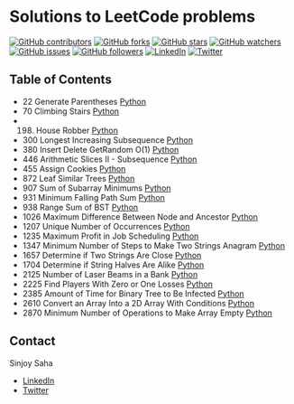 # Solutions to LeetCode problems

[![GitHub contributors](https://img.shields.io/github/contributors/sinjoysaha/leetcode.svg)](https://GitHub.com/sinjoysaha/leetcode/graphs/contributors/)
[![GitHub forks](https://img.shields.io/github/forks/sinjoysaha/leetcode.svg)](https://GitHub.com/sinjoysaha/leetcode/network/)
[![GitHub stars](https://img.shields.io/github/stars/sinjoysaha/leetcode.svg)](https://GitHub.com/sinjoysaha/leetcode/stargazers/)
[![GitHub watchers](https://img.shields.io/github/watchers/sinjoysaha/leetcode.svg)](https://GitHub.com/sinjoysaha/leetcode/watchers/)
[![GitHub issues](https://img.shields.io/github/issues/sinjoysaha/leetcode.svg)](https://GitHub.com/sinjoysaha/leetcode/issues/)
[![GitHub followers](https://img.shields.io/github/followers/sinjoysaha.svg)](https://github.com/sinjoysaha?tab=followers)
[![LinkedIn](https://img.shields.io/badge/LinkedIn-0077B5?style=flat&logo=linkedin&logoColor=white)](https://linkedin.com/in/sinjoysaha)
[![Twitter](https://img.shields.io/badge/Twitter-1DA1F2?style=flat&logo=twitter&logoColor=white)](https://twitter.com/SinjoySaha)

## Table of Contents
- 22 Generate Parentheses [Python](/python/22_Generate_Parentheses.py)
- 70 Climbing Stairs [Python](/python/70_Climbing_Stairs.py)
- 198. House Robber [Python](/python/198_House_Robber.py)
- 300 Longest Increasing Subsequence [Python](/python/300_Longest_Increasing_Subsequence.py)
- 380 Insert Delete GetRandom O(1) [Python](/python/380_Insert_Delete_GetRandom_O_1.py)
- 446 Arithmetic Slices II - Subsequence [Python](/python/446_Arithmetic_Slices_II_Subsequence.py)
- 455 Assign Cookies [Python](/python/455_Assign_Cookies.py)
- 872 Leaf Similar Trees [Python](/python/872_Leaf_Similar_Trees.py)
- 907 Sum of Subarray Minimums [Python](/python/907_Sum_of_Subarray_Minimums.py)
- 931 Minimum Falling Path Sum [Python](/python/931_Minimum_Falling_Path_Sum.py)
- 938 Range Sum of BST [Python](/python/938_Range_Sum_of_BST.py)
- 1026 Maximum Difference Between Node and Ancestor [Python](/python/1026_Maximum_Difference_Between_Node_and_Ancestor.py)
- 1207 Unique Number of Occurrences [Python](/python/1207_Unique_Number_of_Occurrences.py)
- 1235 Maximum Profit in Job Scheduling [Python](/python/1235_Maximum_Profit_in_Job_Scheduling.py)
- 1347 Minimum Number of Steps to Make Two Strings Anagram [Python](/python/1347_Minimum_Number_of_Steps_to_Make_Two_Strings_Anagram.py)
- 1657 Determine if Two Strings Are Close [Python](/python/1657_Determine_if_Two_Strings_Are_Close)
- 1704 Determine if String Halves Are Alike [Python](/python/1704_Determine_if_String_Halves_Are_Alike.py)
- 2125	Number of Laser Beams in a Bank [Python](/python/2125_Number_of_Laser_Beams_in_a_Bank.py)
- 2225 Find Players With Zero or One Losses [Python](/python/2225_Find_Players_With_Zero_or_One_Losses.py)
- 2385 Amount of Time for Binary Tree to Be Infected [Python](/python/2385_Amount_of_Time_for_Binary_Tree_to_Be_Infected)
- 2610 Convert an Array Into a 2D Array With Conditions [Python](/python/2610_Convert_an_Array_Into_a_2D_Array_With_Conditions.py)
- 2870	Minimum Number of Operations to Make Array Empty [Python](/python/2870_Minimum_Number_of_Operations_to_Make_Array_Empty.py)

## Contact

Sinjoy Saha 
  * [LinkedIn](https://linkedin.com/in/sinjoysaha)
  * [Twitter](https://twitter.com/SinjoySaha)
